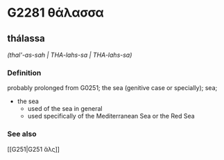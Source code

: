 # G2281 θάλασσα

## thálassa

_(thal'-as-sah | THA-lahs-sa | THA-lahs-sa)_

### Definition

probably prolonged from G0251; the sea (genitive case or specially); sea; 

- the sea
  - used of the sea in general
  - used specifically of the Mediterranean Sea or the Red Sea

### See also

[[G251|G251 ἅλς]]
